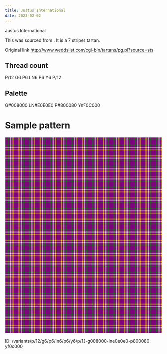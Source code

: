 ```yaml
---
title: Justus International
date: 2023-02-02
---
```

Justus International

This was sourced from <no value>.  It is a 7 stripes tartan.

Original link http://www.weddslist.com/cgi-bin/tartans/pg.pl?source=sts

## Thread count
P/12 G6 P6 LN6 P6 Y6 P/12

## Palette
G#008000 LN#E0E0E0 P#800080 Y#F0C000

# Sample pattern

![Tartan detail](tartan.png "P/12 G6 P6 LN6 P6 Y6 P/12 tartan")

ID: /variants/p/12/g6/p6/ln6/p6/y6/p/12-g008000-lne0e0e0-p800080-yf0c000